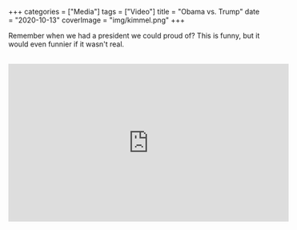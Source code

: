 +++
categories = ["Media"]
tags = ["Video"]
title = "Obama vs. Trump"
date = "2020-10-13"
coverImage = "img/kimmel.png"
+++

Remember when we had a president we could proud of? This is funny, but it would even funnier if it wasn't real.

<!--more-->

<br>

<iframe width="560" height="315" src="https://www.youtube.com/embed/OsBOWSjOLsE" frameborder="0" allow="accelerometer; autoplay; clipboard-write; encrypted-media; gyroscope; picture-in-picture" allowfullscreen></iframe>
